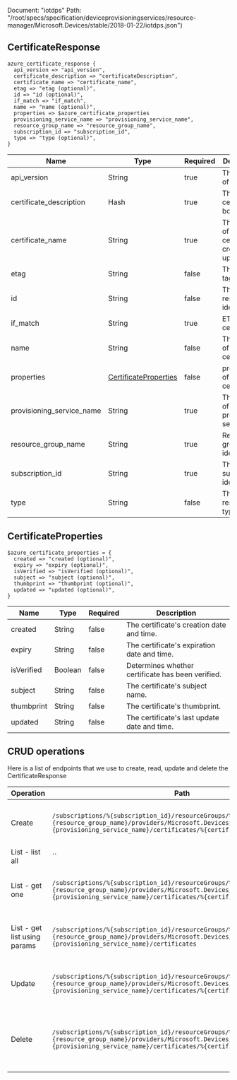 Document: "iotdps"
Path: "/root/specs/specification/deviceprovisioningservices/resource-manager/Microsoft.Devices/stable/2018-01-22/iotdps.json")

## CertificateResponse

```puppet
azure_certificate_response {
  api_version => "api_version",
  certificate_description => "certificateDescription",
  certificate_name => "certificate_name",
  etag => "etag (optional)",
  id => "id (optional)",
  if_match => "if_match",
  name => "name (optional)",
  properties => $azure_certificate_properties
  provisioning_service_name => "provisioning_service_name",
  resource_group_name => "resource_group_name",
  subscription_id => "subscription_id",
  type => "type (optional)",
}
```

| Name        | Type           | Required       | Description       |
| ------------- | ------------- | ------------- | ------------- |
|api_version | String | true | The version of the API. |
|certificate_description | Hash | true | The certificate body. |
|certificate_name | String | true | The name of the certificate create or update. |
|etag | String | false | The entity tag. |
|id | String | false | The resource identifier. |
|if_match | String | true | ETag of the certificate |
|name | String | false | The name of the certificate. |
|properties | [CertificateProperties](#certificateproperties) | false | properties of a certificate |
|provisioning_service_name | String | true | The name of the provisioning service. |
|resource_group_name | String | true | Resource group identifier. |
|subscription_id | String | true | The subscription identifier. |
|type | String | false | The resource type. |
        
## CertificateProperties

```puppet
$azure_certificate_properties = {
  created => "created (optional)",
  expiry => "expiry (optional)",
  isVerified => "isVerified (optional)",
  subject => "subject (optional)",
  thumbprint => "thumbprint (optional)",
  updated => "updated (optional)",
}
```

| Name        | Type           | Required       | Description       |
| ------------- | ------------- | ------------- | ------------- |
|created | String | false | The certificate's creation date and time. |
|expiry | String | false | The certificate's expiration date and time. |
|isVerified | Boolean | false | Determines whether certificate has been verified. |
|subject | String | false | The certificate's subject name. |
|thumbprint | String | false | The certificate's thumbprint. |
|updated | String | false | The certificate's last update date and time. |



## CRUD operations

Here is a list of endpoints that we use to create, read, update and delete the CertificateResponse

| Operation | Path | Verb | Description | OperationID |
| ------------- | ------------- | ------------- | ------------- | ------------- |
|Create|`/subscriptions/%{subscription_id}/resourceGroups/%{resource_group_name}/providers/Microsoft.Devices/provisioningServices/%{provisioning_service_name}/certificates/%{certificate_name}`|Put|Add new certificate or update an existing certificate.|DpsCertificate_CreateOrUpdate|
|List - list all|``||||
|List - get one|`/subscriptions/%{subscription_id}/resourceGroups/%{resource_group_name}/providers/Microsoft.Devices/provisioningServices/%{provisioning_service_name}/certificates/%{certificate_name}`|Get|Get the certificate from the provisioning service.|DpsCertificate_Get|
|List - get list using params|`/subscriptions/%{subscription_id}/resourceGroups/%{resource_group_name}/providers/Microsoft.Devices/provisioningServices/%{provisioning_service_name}/certificates`|Get|Get all the certificates tied to the provisioning service.|DpsCertificate_List|
|Update|`/subscriptions/%{subscription_id}/resourceGroups/%{resource_group_name}/providers/Microsoft.Devices/provisioningServices/%{provisioning_service_name}/certificates/%{certificate_name}`|Put|Add new certificate or update an existing certificate.|DpsCertificate_CreateOrUpdate|
|Delete|`/subscriptions/%{subscription_id}/resourceGroups/%{resource_group_name}/providers/Microsoft.Devices/provisioningServices/%{provisioning_service_name}/certificates/%{certificate_name}`|Delete|Deletes the specified certificate assosciated with the Provisioning Service|DpsCertificate_Delete|